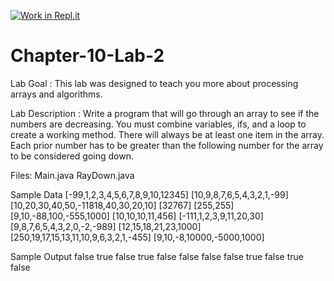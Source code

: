 [![Work in Repl.it](https://classroom.github.com/assets/work-in-replit-14baed9a392b3a25080506f3b7b6d57f295ec2978f6f33ec97e36a161684cbe9.svg)](https://classroom.github.com/online_ide?assignment_repo_id=3946508&assignment_repo_type=AssignmentRepo)
# Chapter-10-Lab-2
Lab Goal :   This lab was designed to teach you more about processing arrays and algorithms.

Lab Description :   Write a program that will go through an array to see if the numbers are decreasing.  You must combine variables, ifs, and a loop to create a working method.  There will always be at least one item in the array.  Each prior number has to be greater than the following number for the array to be considered going down.

Files: Main.java
       RayDown.java

Sample Data
[-99,1,2,3,4,5,6,7,8,9,10,12345]
[10,9,8,7,6,5,4,3,2,1,-99]
[10,20,30,40,50,-11818,40,30,20,10]
[32767]
[255,255]
[9,10,-88,100,-555,1000]
[10,10,10,11,456]
[-111,1,2,3,9,11,20,30]
[9,8,7,6,5,4,3,2,0,-2,-989]
[12,15,18,21,23,1000]
[250,19,17,15,13,11,10,9,6,3,2,1,-455]
[9,10,-8,10000,-5000,1000]



	
Sample Output
false
true
false
true
false
false
false
false
true
false
true
false


